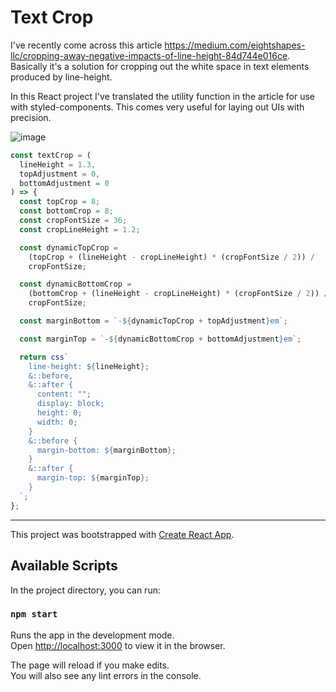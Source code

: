 # Text Crop

I've recently come across this article https://medium.com/eightshapes-llc/cropping-away-negative-impacts-of-line-height-84d744e016ce. Basically it's a solution for cropping out the white space in text elements produced by line-height.

In this React project I've translated the utility function in the article for use with styled-components. This comes very useful for laying out UIs with precision.

![image](https://user-images.githubusercontent.com/36854142/51173988-abcc7900-18f1-11e9-96a6-565cf9c28a8a.png)

```js
const textCrop = (
  lineHeight = 1.3,
  topAdjustment = 0,
  bottomAdjustment = 0
) => {
  const topCrop = 8;
  const bottomCrop = 8;
  const cropFontSize = 36;
  const cropLineHeight = 1.2;

  const dynamicTopCrop =
    (topCrop + (lineHeight - cropLineHeight) * (cropFontSize / 2)) /
    cropFontSize;

  const dynamicBottomCrop =
    (bottomCrop + (lineHeight - cropLineHeight) * (cropFontSize / 2)) /
    cropFontSize;

  const marginBottom = `-${dynamicTopCrop + topAdjustment}em`;

  const marginTop = `-${dynamicBottomCrop + bottomAdjustment}em`;

  return css`
    line-height: ${lineHeight};
    &::before,
    &::after {
      content: "";
      display: block;
      height: 0;
      width: 0;
    }
    &::before {
      margin-bottom: ${marginBottom};
    }
    &::after {
      margin-top: ${marginTop};
    }
  `;
};
```

--- 

This project was bootstrapped with [Create React App](https://github.com/facebook/create-react-app).

## Available Scripts

In the project directory, you can run:

### `npm start`

Runs the app in the development mode.<br>
Open [http://localhost:3000](http://localhost:3000) to view it in the browser.

The page will reload if you make edits.<br>
You will also see any lint errors in the console.
